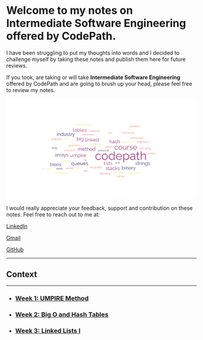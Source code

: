 <!-- Heading -->
# Welcome to my notes on __Intermediate Software Engineering__ offered by CodePath.
I have been struggling to put my thoughts into words and I decided to challenge myself by taking these notes and publish them here for future reviews.

If you took, are taking or will take __Intermediate Software Engineering__ offered by CodePath and are going to brush up your head, please feel free to review my notes.

![wordCloud](/data/word-cloud.png)


I would really appreciate your feedback, support and contribution on these notes. Feel free to reach out to me at: 

[LinkedIn](https://www.linkedin.com/in/mukhsadr, "LinkedIn")

[Gmail](mukhsadr@gmail.com, "mukhsadr@gmail.com")

[GitHub](https://github.com/mukhsadr, "GitHub")

---
## __Context__
---

* ### [Week 1: UMPIRE Method](notes/Week%201%20Assignment%201%20and%202)
* ### [Week 2: Big O and Hash Tables](notes/Week%202%20Assignment%201%20and%202)
* ### [Week 3: Linked Lists I](notes/Week%203%20Assignment%201%20and%202)
